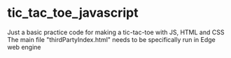 # tic_tac_toe_javascript
Just a basic practice code for making a tic-tac-toe with JS, HTML and CSS
The main file "thirdPartyIndex.html" needs to be specifically run in Edge web engine
